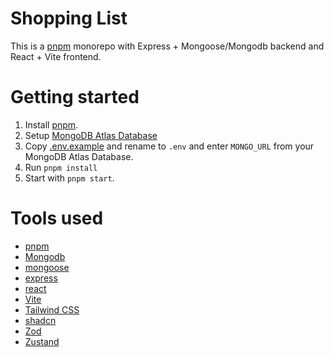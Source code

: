 # Shopping List

This is a [pnpm](https://pnpm.io/) monorepo with Express + Mongoose/Mongodb backend and React + Vite frontend.

# Getting started

1. Install [pnpm](https://pnpm.io/installation).
1. Setup [MongoDB Atlas Database](https://www.mongodb.com/products/platform/atlas-database)
1. Copy [.env.example](./apps//backend/.env.example) and rename to `.env` and enter `MONGO_URL` from your MongoDB Atlas Database.
1. Run `pnpm install`
1. Start with `pnpm start`.

# Tools used

- [pnpm](https://pnpm.io/)
- [Mongodb](https://www.mongodb.com/)
- [mongoose](https://mongoosejs.com/)
- [express](https://expressjs.com/)
- [react](https://react.dev/)
- [Vite](https://vitejs.dev/)
- [Tailwind CSS](https://tailwindcss.com/)
- [shadcn](https://ui.shadcn.com/)
- [Zod](https://zod.dev/)
- [Zustand](https://zustand-demo.pmnd.rs/)
